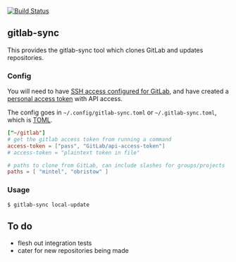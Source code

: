 [![Build Status](https://travis-ci.org/Code0x58/gitlab-sync.svg?branch=master)](https://travis-ci.org/Code0x58/gitlab-sync)

## gitlab-sync
This provides the gitlab-sync tool which clones GitLab and updates repositories.

### Config
You will need to have [SSH access configured for GitLab](https://docs.gitlab.com/ee/ssh/), and
have created a [personal access token](https://docs.gitlab.com/ee/api/#personal-access-tokens)
with API access.


The config goes in `~/.config/gitlab-sync.toml` or `~/.gitlab-sync.toml`,
which is [TOML](https://github.com/toml-lang/toml).


```toml
["~/gitlab"]
# get the gitlab access token from running a command
access-token = ["pass", "GitLab/api-access-token"]
# access-token = "plaintext token in file"

# paths to clone from GitLab, can include slashes for groups/projects
paths = [ "mintel", "obristow" ]
```

### Usage
```
$ gitlab-sync local-update
```

## To do
 * flesh out integration tests
 * cater for new repositories being made
